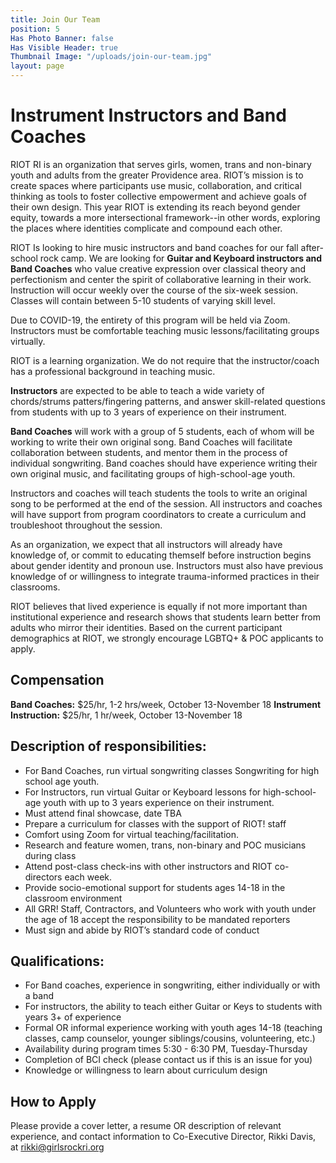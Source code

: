```yaml
---
title: Join Our Team
position: 5
Has Photo Banner: false
Has Visible Header: true
Thumbnail Image: "/uploads/join-our-team.jpg"
layout: page
---
```


# Instrument Instructors and Band Coaches

RIOT RI is an organization that serves girls, women, trans and non-binary youth and adults from the greater Providence area. RIOT’s mission is to create spaces where participants use music, collaboration, and critical thinking as tools to foster collective empowerment and achieve goals of their own design. This year RIOT is extending its reach beyond gender equity, towards a more intersectional framework--in other words, exploring the places where identities complicate and compound each other. 
 
RIOT Is looking to hire music instructors and band coaches for our fall after-school rock camp. We are looking for **Guitar and Keyboard instructors and Band Coaches** who value creative expression over classical theory and perfectionism and center the spirit of collaborative learning in their work. Instruction will occur weekly over the course of the six-week session.  Classes will contain between 5-10 students of varying skill level.  
 
Due to COVID-19, the entirety of this program will be held via Zoom. Instructors must be comfortable teaching music lessons/facilitating groups virtually.
 
RIOT is a learning organization. We do not require that the instructor/coach has a professional background in teaching music.
 
**Instructors** are expected to be able to teach a wide variety of chords/strums patters/fingering patterns, and answer skill-related questions from students with up to 3 years of experience on their instrument. 
 
**Band Coaches** will work with a group of 5 students, each of whom will be working to write their own original song. Band Coaches will facilitate collaboration between students, and mentor them in the process of individual songwriting. Band coaches should have experience writing their own original music, and facilitating groups of high-school-age youth.
 
Instructors and coaches will teach students the tools to write an original song to be performed at the end of the session. All instructors and coaches will have support from program coordinators to create a curriculum and troubleshoot throughout the session. 
 
As an organization, we expect that all instructors will already have knowledge of, or commit to educating themself before instruction begins about gender identity and pronoun use. Instructors must also have previous knowledge of or willingness to integrate trauma-informed practices in their classrooms. 
 
RIOT believes that lived experience is equally if not more important than institutional experience and research shows that students learn better from adults who mirror their identities.  Based on the current participant demographics at RIOT, we strongly encourage LGBTQ+ & POC applicants to apply.

## Compensation
 
**Band Coaches:** $25/hr, 1-2 hrs/week, October 13-November 18
**Instrument Instruction:** $25/hr, 1 hr/week, October 13-November 18
 
 
## Description of responsibilities:

- For Band Coaches, run virtual songwriting classes Songwriting for high school age youth.
- For Instructors, run virtual Guitar or Keyboard lessons for high-school-age youth with up to 3 years experience on their instrument.
- Must attend final showcase, date TBA
- Prepare a curriculum for classes with the support of RIOT! staff
- Comfort using Zoom for virtual teaching/facilitation. 
- Research and feature women, trans, non-binary and POC musicians during class 
- Attend post-class check-ins with other instructors and RIOT co-directors each week.
- Provide socio-emotional support for students ages 14-18 in the classroom environment
- All GRR! Staff, Contractors, and Volunteers who work with youth under the age of 18 accept the responsibility to be mandated reporters 
- Must sign and abide by RIOT’s standard code of conduct

## Qualifications:
- For Band coaches, experience in songwriting, either individually or with a band
- For instructors, the ability to teach either Guitar or Keys to students with  years 3+ of experience
- Formal OR informal experience working with youth ages 14-18 (teaching classes, camp counselor, younger siblings/cousins, volunteering, etc.)
- Availability during program times 5:30 - 6:30 PM, Tuesday-Thursday
- Completion of BCI check (please contact us if this is an issue for you)
- Knowledge or willingness to learn about curriculum design

## How to Apply 
Please provide a cover letter, a resume OR description of relevant experience, and contact information to Co-Executive Director, Rikki Davis, at rikki@girlsrockri.org
